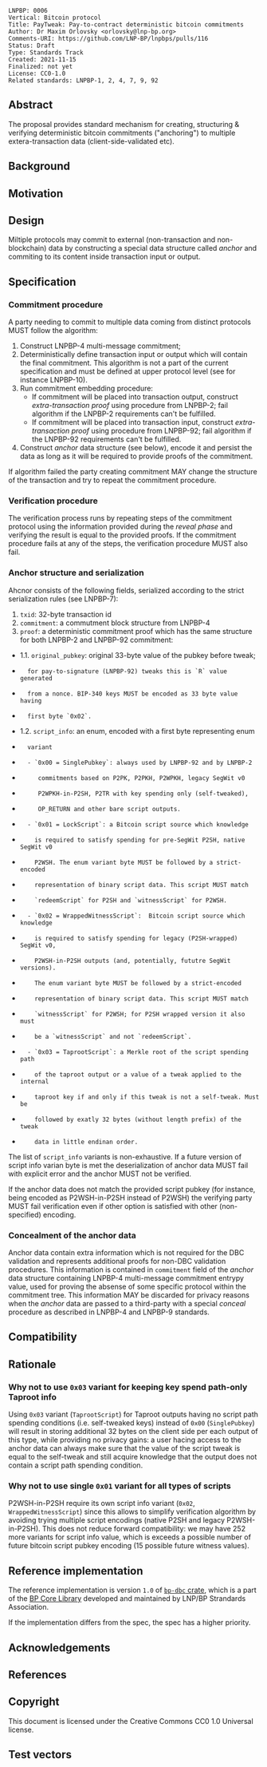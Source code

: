 ```
LNPBP: 0006
Vertical: Bitcoin protocol
Title: PayTweak: Pay-to-contract deterministic bitcoin commitments
Author: Dr Maxim Orlovsky <orlovsky@lnp-bp.org>
Comments-URI: https://github.com/LNP-BP/lnpbps/pulls/116
Status: Draft
Type: Standards Track
Created: 2021-11-15
Finalized: not yet
License: CC0-1.0
Related standards: LNPBP-1, 2, 4, 7, 9, 92
```

## Abstract

The proposal provides standard mechanism for creating, structuring & verifying
deterministic bitcoin commitments ("anchoring") to multiple extera-transaction
data (client-side-validated etc).

## Background

## Motivation

## Design

Miltiple protocols may commit to external (non-transaction and non-blockchain) 
data by constructing a special data structure called *anchor* and commiting
to its content inside transaction input or output.


## Specification

### Commitment procedure

A party needing to commit to multiple data coming from distinct protocols
MUST follow the algorithm:
1. Construct LNPBP-4 multi-message commitment;
2. Deterministically define transaction input or output which will contain
   the final commitment. This algorithm is not a part of the current
   specification and must be defined at upper protocol level (see for instance
   LNPBP-10).
3. Run commitment embedding procedure:
   - If commitment will be placed into transaction output, construct
     *extra-transaction proof* using procedure from LNPBP-2; fail algorithm
     if the LNPBP-2 requirements can't be fulfilled.
   - If commitment will be placed into transaction input, construct
     *extra-transaction proof* using procedure from LNPBP-92; fail algorithm
     if the LNPBP-92 requirements can't be fulfilled.
4. Construct *anchor* data structure (see below), encode it and persist
   the data as long as it will be required to provide proofs of the commitment.

If algorithm failed the party creating commitment MAY change the structure
of the transaction and try to repeat the commitment procedure.

### Verification procedure

The verification process runs by repeating steps of the commitment protocol
using the information provided during the *reveal phase* and verifying the
result is equal to the provided proofs. If the commitment procedure fails
at any of the steps, the verification procedure MUST also fail.

### Anchor structure and serialization

Ahcnor consists of the following fields, serialized according to the strict
serialization rules (see LNPBP-7):
1. `txid`: 32-byte transaction id
2. `commitment`: a commutment block structure from LNPBP-4
3. `proof`: a deterministic commitment proof which has the same structure for 
   both LNPBP-2 and LNPBP-92 commitment:
-  1.1. `original_pubkey`: original 33-byte value of the pubkey before tweak;
-       for pay-to-signature (LNPBP-92) tweaks this is `R` value generated
-       from a nonce. BIP-340 keys MUST be encoded as 33 byte value having
-       first byte `0x02`.
-  1.2. `script_info`: an enum, encoded with a first byte representing enum 
-       variant
-       - `0x00 = SinglePubkey`: always used by LNPBP-92 and by LNPBP-2
-          commitments based on P2PK, P2PKH, P2WPKH, legacy SegWit v0 
-          P2WPKH-in-P2SH, P2TR with key spending only (self-tweaked), 
-          OP_RETURN and other bare script outputs.
-       - `0x01 = LockScript`: a Bitcoin script source which knowledge
-         is required to satisfy spending for pre-SegWit P2SH, native SegWit v0 
-         P2WSH. The enum variant byte MUST be followed by a strict-encoded
-         representation of binary script data. This script MUST match
-         `redeemScript` for P2SH and `witnessScript` for P2WSH.
-       - `0x02 = WrappedWitnessScript`:  Bitcoin script source which knowledge
-         is required to satisfy spending for legacy (P2SH-wrapped) SegWit v0,
-         P2WSH-in-P2SH outputs (and, potentially, fututre SegWit versions).
-         The enum variant byte MUST be followed by a strict-encoded
-         representation of binary script data. This script MUST match
-         `witnessScript` for P2WSH; for P2SH wrapped version it also must
-         be a `witnessScript` and not `redeemScript`.
-       - `0x03 = TaprootScript`: a Merkle root of the script spending path
-         of the taproot output or a value of a tweak applied to the internal
-         taproot key if and only if this tweak is not a self-tweak. Must be
-         followed by exatly 32 bytes (without length prefix) of the tweak
-         data in little endinan order.

The list of `script_info` variants is non-exhaustive. If a future version of 
script info varian byte is met the deserialization of anchor data MUST fail 
with explicit error and the anchor MUST not be verified.

If the anchor data does not match the provided script pubkey (for instance,
being encoded as P2WSH-in-P2SH instead of P2WSH) the verifying party MUST 
fail verification even if other option is satisfied with other (non-specified)
encoding.

### Concealment of the anchor data

Anchor data contain extra information which is not required for the DBC 
validation and represents additional proofs for non-DBC validation procedures.
This information is contained in `commitment` field of the *anchor* data
structure containing LNPBP-4 multi-message commitment entrypy value, used
for proving the absense of some specific protocol within the commitment tree.
This information MAY be discarded for privacy reasons when the *anchor* data
are passed to a third-party with a special *conceal* procedure as described
in LNPBP-4 and LNPBP-9 standards.


## Compatibility

## Rationale

### Why not to use `0x03` variant for keeping key spend path-only Taproot info

Using `0x03` variant (`TaprootScript`) for Taproot outputs having no script
path spending conditions (i.e. self-tweaked keys) instead of `0x00` 
(`SinglePubkey`) will result in storing additional 32 bytes on the client side
per each output of this type, while providing no privacy gains: a user
hacing access to the anchor data can always make sure that the value of the
script tweak is equal to the self-tweak and still acquire knowledge that
the output does not contain a script path spending condition.

### Why not to use single `0x01` variant for all types of scripts

P2WSH-in-P2SH require its own script info variant (`0x02`, 
`WrappedWitnessScript`) since this allows to simplify verification algorithm
by avoiding trying multiple script encodings (native P2SH and legacy 
P2WSH-in-P2SH). This does not reduce forward compatibility: we may have 252
more variants for script info value, which is exceeds a possible number of 
future bitcoin script pubkey encoding (15 possible future witness values).

## Reference implementation

The reference implementation is version `1.0` of [`bp-dbc` crate](bp-dbc), 
which is a part of the [BP Core Library](bp-core) developed and maintained 
by LNP/BP Strandards Association.

If the implementation differs from the spec, the spec has a higher priority.

## Acknowledgements

## References

## Copyright

This document is licensed under the Creative Commons CC0 1.0 Universal license.

## Test vectors

[bp-dbc]: https://crates.io/crates/bp-dbc
[bp-core]: https://github.com/LNP-BP/bp-core
